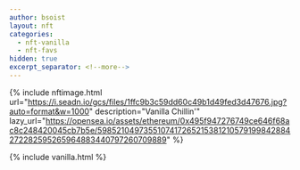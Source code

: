 ```yaml
---
author: bsoist
layout: nft
categories:
  - nft-vanilla
  - nft-favs
hidden: true
excerpt_separator: <!--more-->
---
```

{% include nftimage.html 
url="https://i.seadn.io/gcs/files/1ffc9b3c59dd60c49b1d49fed3d47676.jpg?auto=format&w=1000"
description="Vanilla Chillin'"
lazy_url="https://opensea.io/assets/ethereum/0x495f947276749ce646f68ac8c248420045cb7b5e/5985210497355107417265215381210579199842884272282595265964883440797260709889"
%}


<!--more-->
{% include vanilla.html %}
